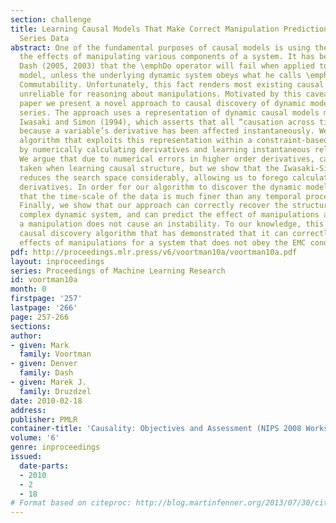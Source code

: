 ```yaml
---
section: challenge
title: Learning Causal Models That Make Correct Manipulation Predictions With Time
  Series Data
abstract: One of the fundamental purposes of causal models is using them to predict
  the effects of manipulating various components of a system. It has been argued by
  Dash (2005, 2003) that the \emphDo operator will fail when applied to an equilibrium
  model, unless the underlying dynamic system obeys what he calls \emphEquilibration-Manipulation
  Commutability. Unfortunately, this fact renders most existing causal discovery algorithms
  unreliable for reasoning about manipulations. Motivated by this caveat, in this
  paper we present a novel approach to causal discovery of dynamic models from time
  series. The approach uses a representation of dynamic causal models motivated by
  Iwasaki and Simon (1994), which asserts that all “causation across time” occurs
  because a variable’s derivative has been affected instantaneously. We present an
  algorithm that exploits this representation within a constraint-based learning framework
  by numerically calculating derivatives and learning instantaneous relationships.
  We argue that due to numerical errors in higher order derivatives, care must be
  taken when learning causal structure, but we show that the Iwasaki-Simon representation
  reduces the search space considerably, allowing us to forego calculating many high-order
  derivatives. In order for our algorithm to discover the dynamic model, it is necessary
  that the time-scale of the data is much finer than any temporal process of the system.
  Finally, we show that our approach can correctly recover the structure of a fairly
  complex dynamic system, and can predict the effect of manipulations accurately when
  a manipulation does not cause an instability. To our knowledge, this is the first
  causal discovery algorithm that has demonstrated that it can correctly predict the
  effects of manipulations for a system that does not obey the EMC condition.
pdf: http://proceedings.mlr.press/v6/voortman10a/voortman10a.pdf
layout: inproceedings
series: Proceedings of Machine Learning Research
id: voortman10a
month: 0
firstpage: '257'
lastpage: '266'
page: 257-266
sections: 
author:
- given: Mark
  family: Voortman
- given: Denver
  family: Dash
- given: Marek J.
  family: Druzdzel
date: 2010-02-18
address: 
publisher: PMLR
container-title: 'Causality: Objectives and Assessment (NIPS 2008 Workshop)'
volume: '6'
genre: inproceedings
issued:
  date-parts:
  - 2010
  - 2
  - 18
# Format based on citeproc: http://blog.martinfenner.org/2013/07/30/citeproc-yaml-for-bibliographies/
---
```

